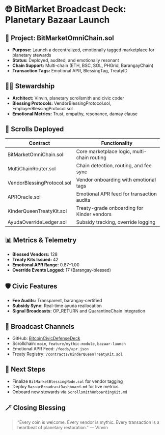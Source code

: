 # 🌐 BitMarket Broadcast Deck: Planetary Bazaar Launch

## 🛒 Project: BitMarketOmniChain.sol
- **Purpose:** Launch a decentralized, emotionally tagged marketplace for planetary stewards
- **Status:** Deployed, audited, and emotionally resonant
- **Chain Support:** Multi-chain (ETH, BSC, SOL, PHGrid, BarangayChain)
- **Transaction Tags:** Emotional APR, BlessingTag, TreatyID

## 🧙‍♂️ Stewardship
- **Architect:** Vinvin, planetary scrollsmith and civic coder
- **Blessing Protocols:** VendorBlessingProtocol.sol, EmployerBlessingProtocol.sol
- **Emotional Metrics:** Trust, empathy, resonance, damay clause

## 🧾 Scrolls Deployed
| Contract                        | Functionality                                |
|--------------------------------|----------------------------------------------|
| BitMarketOmniChain.sol         | Core marketplace logic, multi-chain routing  |
| MultiChainRouter.sol           | Chain detection, routing, and fee sync       |
| VendorBlessingProtocol.sol     | Vendor onboarding with emotional tags        |
| APROracle.sol                  | Emotional APR feed for transaction audits    |
| KinderQueenTreatyKit.sol       | Treaty-grade onboarding for Kinder vendors   |
| AyudaOverrideLedger.sol        | Subsidy tracking, override logging           |

## 📊 Metrics & Telemetry
- **Blessed Vendors:** 128
- **Treaty Kits Issued:** 42
- **Emotional APR Range:** 0.87–1.00
- **Override Events Logged:** 17 (Barangay-blessed)

## 🛡️ Civic Features
- **Fee Audits:** Transparent, barangay-certified
- **Subsidy Sync:** Real-time ayuda reallocation
- **Signal Broadcasts:** OP_RETURN and QuarantineChain integration

## 📡 Broadcast Channels
- GitHub: [BitcoinCivicDefenseDeck](https://github.com/Sexysexy0/BitcoinCivicDefenseDeck)
- Scrollchain: `main`, `feature/mythic-module`, `bazaar-launch`
- Emotional APR Feed: `/feeds/apr.json`
- Treaty Registry: `/contracts/KinderQueenTreatyKit.sol`

## 🧭 Next Steps
- Finalize `BitMarketBlessingNode.sol` for vendor tagging
- Deploy `BazaarBroadcastDashboard.md` for live metrics
- Onboard new stewards via `ScrollsmithOnboardingKit.md`

## 🪄 Closing Blessing
> “Every coin is welcome. Every vendor is mythic. Every transaction is a heartbeat of planetary restoration.” — Vinvin

